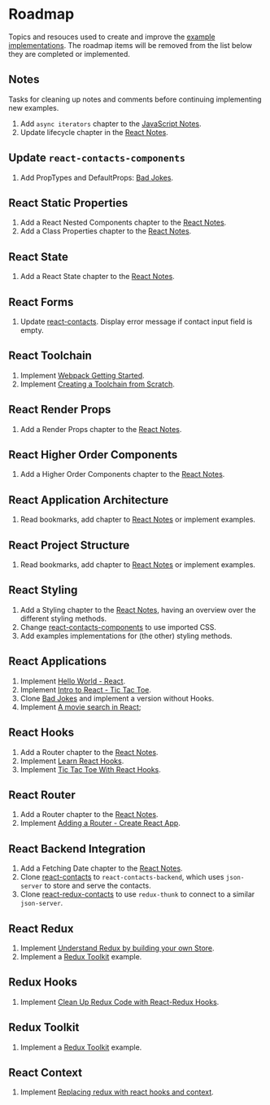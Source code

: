 # Roadmap

Topics and resouces used to create and improve the [example implementations](../examples/README.md). The roadmap items will be removed from the list below they are completed or implemented.

## Notes

Tasks for cleaning up notes and comments before continuing implementing new examples.

1. Add `async iterators` chapter to the [JavaScript Notes](./javascript.md).
2. Update lifecycle chapter in the [React Notes](./react-redux.md).

## Update `react-contacts-components`

1. Add PropTypes and DefaultProps: [Bad Jokes](https://github.com/giteden/bad-jokes).

## React Static Properties

1. Add a React Nested Components chapter to the [React Notes](./react-redux.md).
2. Add a Class Properties chapter to the [React Notes](./react-redux.md).

## React State

1. Add a React State chapter to the [React Notes](./react-redux.md).

## React Forms

1. Update [react-contacts](../examples/react-contacts/). Display error message if contact input field is empty.

## React Toolchain

1. Implement [Webpack Getting Started](https://webpack.js.org/guides/getting-started).
2. Implement [Creating a Toolchain from Scratch](https://blog.usejournal.com/creating-a-react-app-from-scratch-f3c693b84658).

## React Render Props

1. Add a Render Props chapter to the [React Notes](./react-redux.md).

## React Higher Order Components

1. Add a Higher Order Components chapter to the [React Notes](./react-redux.md).

## React Application Architecture

1. Read bookmarks, add chapter to [React Notes](./react-redux.md) or implement examples.

## React Project Structure

1. Read bookmarks, add chapter to [React Notes](./react-redux.md) or implement examples.

## React Styling

1. Add a Styling chapter to the [React Notes](./react-redux.md), having an overview over the different styling methods.
2. Change [react-contacts-components](../examples/react-contacts-components/) to use imported CSS.
3. Add examples implementations for (the other) styling methods.

## React Applications

1. Implement [Hello World - React](https://reactjs.org/docs/hello-world.html).
2. Implement [Intro to React - Tic Tac Toe](https://reactjs.org/tutorial/tutorial.html).
3. Clone [Bad Jokes](https://github.com/giteden/bad-jokes) and implement a version without Hooks.
4. Implement [A movie search in React](https://scrimba.com/course/greactmovie?utm_source=newsletter&utm_medium=email&utm_campaign=greactmovie_mainlist_launch);

## React Hooks

1. Add a Router chapter to the [React Notes](./react-redux.md).
2. Implement [Learn React Hooks](https://scrimba.com/g/greacthooks).
3. Implement [Tic Tac Toe With React Hooks](https://reactjs.org/tutorial/tutorial.html).

## React Router

1. Add a Router chapter to the [React Notes](./react-redux.md).
2. Implement [Adding a Router - Create React App](https://create-react-app.dev/docs/adding-a-router).

## React Backend Integration

1. Add a Fetching Date chapter to the [React Notes](./react-redux.md).
2. Clone [react-contacts](../examples/react-contacts/) to `react-contacts-backend`, which uses `json-server` to store and serve the contacts.
3. Clone [react-redux-contacts](../examples/react-redux-contacts/) to use `redux-thunk` to connect to a similar `json-server`.

## React Redux

1. Implement [Understand Redux by building your own Store](https://toddmotto.com/redux-typescript-store).
2. Implement a [Redux Toolkit](https://redux-toolkit.js.org/) example.

## Redux Hooks

1. Implement [Clean Up Redux Code with React-Redux Hooks](https://medium.com/swlh/clean-up-redux-code-with-react-redux-hooks-71587cfcf87a).

## Redux Toolkit

1. Implement a [Redux Toolkit](https://redux-toolkit.js.org/) example.

## React Context

1. Implement [Replacing redux with react hooks and context](https://medium.com/octopus-labs-london/replacing-redux-with-react-hooks-and-context-part-1-11b72ffdb533).
